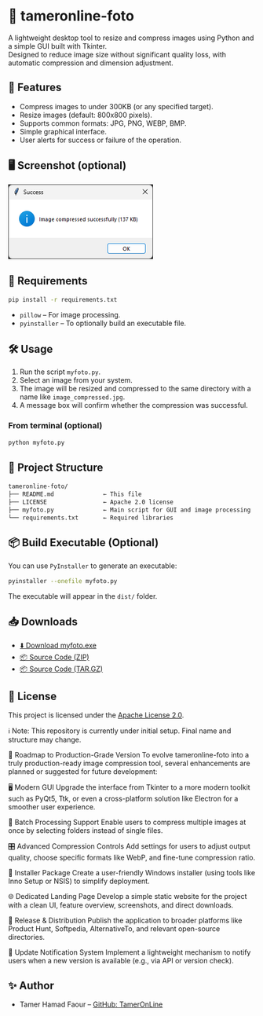 # 📸 tameronline-foto

A lightweight desktop tool to resize and compress images using Python and a simple GUI built with Tkinter.  
Designed to reduce image size without significant quality loss, with automatic compression and dimension adjustment.

## 🚀 Features

- Compress images to under 300KB (or any specified target).
- Resize images (default: 800x800 pixels).
- Supports common formats: JPG, PNG, WEBP, BMP.
- Simple graphical interface.
- User alerts for success or failure of the operation.

## 🖥️ Screenshot (optional)
![Screenshot](img/screenshot.png)

## 🧰 Requirements

```bash
pip install -r requirements.txt
```

- `pillow` – For image processing.
- `pyinstaller` – To optionally build an executable file.

## 🛠️ Usage

1. Run the script `myfoto.py`.
2. Select an image from your system.
3. The image will be resized and compressed to the same directory with a name like `image_compressed.jpg`.
4. A message box will confirm whether the compression was successful.

### From terminal (optional)
```bash
python myfoto.py
```

## 🧱 Project Structure

```
tameronline-foto/
├── README.md              ← This file
├── LICENSE                ← Apache 2.0 license
├── myfoto.py              ← Main script for GUI and image processing
└── requirements.txt       ← Required libraries
```

## 📦 Build Executable (Optional)

You can use `PyInstaller` to generate an executable:

```bash
pyinstaller --onefile myfoto.py
```

The executable will appear in the `dist/` folder.

## 📥 Downloads

- [⬇️ Download myfoto.exe](https://github.com/TamerOnLine/foto/releases/download/v1.0.0/myfoto.exe)
- [📦 Source Code (ZIP)](https://github.com/TamerOnLine/foto/archive/refs/heads/main.zip)
- [📦 Source Code (TAR.GZ)](https://github.com/TamerOnLine/foto/archive/refs/heads/main.tar.gz)


## 📄 License

This project is licensed under the [Apache License 2.0](LICENSE).

ℹ️ Note: This repository is currently under initial setup. Final name and structure may change.

🚧 Roadmap to Production-Grade Version
To evolve tameronline-foto into a truly production-ready image compression tool, several enhancements are planned or suggested for future development:

🖥️ Modern GUI
Upgrade the interface from Tkinter to a more modern toolkit such as PyQt5, Ttk, or even a cross-platform solution like Electron for a smoother user experience.

📁 Batch Processing Support
Enable users to compress multiple images at once by selecting folders instead of single files.

🎛️ Advanced Compression Controls
Add settings for users to adjust output quality, choose specific formats like WebP, and fine-tune compression ratio.

🧰 Installer Package
Create a user-friendly Windows installer (using tools like Inno Setup or NSIS) to simplify deployment.

🌐 Dedicated Landing Page
Develop a simple static website for the project with a clean UI, feature overview, screenshots, and direct downloads.

📢 Release & Distribution
Publish the application to broader platforms like Product Hunt, Softpedia, AlternativeTo, and relevant open-source directories.

🔔 Update Notification System
Implement a lightweight mechanism to notify users when a new version is available (e.g., via API or version check).


## ✨ Author

- Tamer Hamad Faour – [GitHub: TamerOnLine](https://github.com/TamerOnLine)